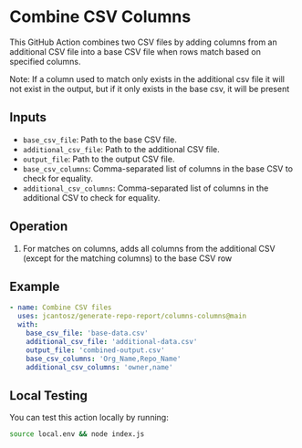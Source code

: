 # Combine CSV Columns

This GitHub Action combines two CSV files by adding columns from an additional CSV file into a base CSV file when rows match based on specified columns.

Note: If a column used to match only exists in the additional csv file it will not exist in the output, but if it only exists in the base csv, it will be present

## Inputs

- `base_csv_file`: Path to the base CSV file.
- `additional_csv_file`: Path to the additional CSV file.
- `output_file`: Path to the output CSV file.
- `base_csv_columns`: Comma-separated list of columns in the base CSV to check for equality.
- `additional_csv_columns`: Comma-separated list of columns in the additional CSV to check for equality.

## Operation

1. For matches on columns, adds all columns from the additional CSV (except for the matching columns) to the base CSV row 


## Example

```yaml
- name: Combine CSV files
  uses: jcantosz/generate-repo-report/columns-columns@main
  with:
    base_csv_file: 'base-data.csv'
    additional_csv_file: 'additional-data.csv'
    output_file: 'combined-output.csv'
    base_csv_columns: 'Org_Name,Repo_Name'
    additional_csv_columns: 'owner,name'
```

## Local Testing

You can test this action locally by running:

```bash
source local.env && node index.js
```